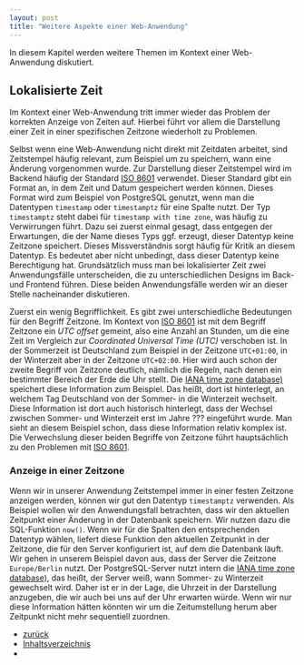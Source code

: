 ```yaml
---
layout: post
title: "Weitere Aspekte einer Web-Anwendung"
---
```


In diesem Kapitel werden weitere Themen im Kontext einer Web-Anwendung diskutiert.

Lokalisierte Zeit
-----------------

Im Kontext einer Web-Anwendung tritt immer wieder das Problem der korrekten Anzeige von Zeiten auf.
Hierbei führt vor allem die Darstellung einer Zeit in einer spezifischen Zeitzone wiederholt zu Problemen.

Selbst wenn eine Web-Anwendung nicht direkt mit Zeitdaten arbeitet, sind Zeitstempel häufig relevant, zum Beispiel um zu speichern, wann eine Änderung vorgenommen wurde.
Zur Darstellung dieser Zeitstempel wird im Backend häufig der Standard [ISO 8601](https://en.wikipedia.org/wiki/ISO_8601) verwendet.
Dieser Standard gibt ein Format an, in dem Zeit und Datum gespeichert werden können.
Dieses Format wird zum Beispiel von PostgreSQL genutzt, wenn man die Datentypen `timestamp` oder `timestamptz` für eine Spalte nutzt.
Der Typ `timestamptz` steht dabei für `timestamp with time zone`, was häufig zu Verwirrungen führt.
Dazu sei zuerst einmal gesagt, dass entgegen der Erwartungen, die der Name dieses Typs ggf. erzeugt, dieser Datentyp keine Zeitzone speichert.
Dieses Missverständnis sorgt häufig für Kritik an diesem Datentyp.
Es bedeutet aber nicht unbedingt, dass dieser Datentyp keine Berechtigung hat.
Grundsätzlich muss man bei lokalisierter Zeit zwei Anwendungsfälle unterscheiden, die zu unterschiedlichen Designs im Back- und Frontend führen.
Diese beiden Anwendungsfälle werden wir an dieser Stelle nacheinander diskutieren.

Zuerst ein wenig Begrifflichkeit.
Es gibt zwei unterschiedliche Bedeutungen für den Begriff Zeitzone.
Im Kontext von [ISO 8601](https://en.wikipedia.org/wiki/ISO_8601) ist mit dem Begriff Zeitzone ein _UTC offset_ gemeint, also eine Anzahl an Stunden, um die eine Zeit im Vergleich zur _Coordinated Universal Time (UTC)_ verschoben ist.
In der Sommerzeit ist Deutschland zum Beispiel in der Zeitzone `UTC+01:00`, in der Winterzeit aber in der Zeitzone `UTC+02:00`.
Hier wird auch schon der zweite Begriff von Zeitzone deutlich, nämlich die Regeln, nach denen ein bestimmter Bereich der Erde die Uhr stellt.
Die [IANA time zone database)](https://en.wikipedia.org/wiki/Tz_database) speichert diese Information zum Beispiel.
Das heißt, dort ist hinterlegt, an welchem Tag Deutschland von der Sommer- in die Winterzeit wechselt.
Diese Information ist dort auch historisch hinterlegt, dass der Wechsel zwischen Sommer- und Winterzeit erst im Jahre ??? eingeführt wurde.
Man sieht an diesem Beispiel schon, dass diese Information relativ komplex ist.
Die Verwechslung dieser beiden Begriffe von Zeitzone führt hauptsächlich zu den Problemen mit [ISO 8601](https://en.wikipedia.org/wiki/ISO_8601).


### Anzeige in einer Zeitzone

Wenn wir in unserer Anwendung Zeitstempel immer in einer festen Zeitzone anzeigen werden, können wir gut den Datentyp `timestamptz` verwenden.
Als Beispiel wollen wir den Anwendungsfall betrachten, dass wir den aktuellen Zeitpunkt einer Änderung in der Datenbank speichern.
Wir nutzen dazu die SQL-Funktion `now()`.
Wenn wir für die Spalten den entsprechenden Datentyp wählen, liefert diese Funktion den aktuellen Zeitpunkt in der Zeitzone, die für den Server konfiguriert ist, auf dem die Datenbank läuft.
Wir gehen in unserem Beispiel davon aus, dass der Server die Zeitzone `Europe/Berlin` nutzt.
Der PostgreSQL-Server nutzt intern die [IANA time zone database)](https://en.wikipedia.org/wiki/Tz_database), das heißt, der Server weiß, wann Sommer- zu Winterzeit gewechselt wird.
Daher ist er in der Lage, die Uhrzeit in der Darstellung anzugeben, die wir auch bei uns auf der Uhr erwarten würde.
Wenn wir nur diese Information hätten könnten wir um die Zeitumstellung herum aber Zeitpunkt nicht mehr sequentiell zuordnen.





<div class="nav">
    <ul class="nav-row">
        <li class="nav-item nav-left"><a href="abstractions.html">zurück</a></li>
        <li class="nav-item nav-center"><a href="index.html">Inhaltsverzeichnis</a></li>
        <li class="nav-item nav-right"></li>
    </ul>
</div>
